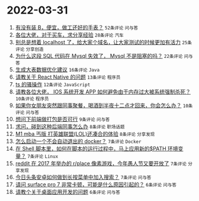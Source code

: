 # 2022-03-31

1. [有没有装 B，便宜，做工还好的手表？](https://www.v2ex.com/t/844000) `52条评论` `问与答`
1. [各位大佬，对于买车，求分享经验](https://www.v2ex.com/t/844041) `28条评论` `汽车`
1. [别总是想着 localhost 了，给大家个域名，让大家测试的时候更加有活力](https://www.v2ex.com/t/844029) `25条评论` `分享创造`
1. [为什么这段 SQL 代码在 Mysql 失效了， Mysql 不是阻塞的吗？](https://www.v2ex.com/t/844048) `22条评论` `问与答`
1. [生成大表数据优化建议](https://www.v2ex.com/t/844031) `16条评论` `Java`
1. [请教关于 React Native 的问题](https://www.v2ex.com/t/843995) `13条评论` `程序员`
1. [ts 的骚操作](https://www.v2ex.com/t/844056) `12条评论` `JavaScript`
1. [请教各位大佬， IOS 系统开发 APP 如何避免由于内存过大被系统强制杀死？](https://www.v2ex.com/t/844054) `10条评论` `程序员`
1. [如果你女朋友突然跟同事聚餐，喝酒到半夜十二点才回来，你会怎么办？](https://www.v2ex.com/t/844052) `10条评论` `问与答`
1. [想问下前端做打包是否可行](https://www.v2ex.com/t/844017) `9条评论` `问与答`
1. [求问，碰到这种后端同事怎么办](https://www.v2ex.com/t/844038) `8条评论` `职场话题`
1. [M1 mba 丐版 打英雄联盟(LOL)还凑合的体验](https://www.v2ex.com/t/844008) `8条评论` `分享发现`
1. [怎么启动一个不会自动退出的 docker？](https://www.v2ex.com/t/844037) `7条评论` `Docker`
1. [在 Shell 脚本里，如何在脚本的运行过程中，马上应用新的$PATH 环境变量？](https://www.v2ex.com/t/844032) `7条评论` `Linux`
1. [reddit 在 2017 年举办的 r/place 像素游戏，今年愚人节又要开放了](https://www.v2ex.com/t/844014) `7条评论` `分享发现`
1. [今日头条安卓如何做到长按菜单中加入搜索？](https://www.v2ex.com/t/843999) `7条评论` `问与答`
1. [请问 surface pro 7 非常卡顿，可能是什么原因引起的？](https://www.v2ex.com/t/844028) `6条评论` `问与答`
1. [请教个关于桌面应用开发的问题](https://www.v2ex.com/t/844010) `6条评论` `问与答`
